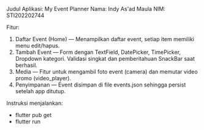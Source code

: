 Judul Aplikasi: My Event Planner
Nama: Indy As'ad Maula
NIM: STI202202744

Fitur:
1. Daftar Event (Home) — Menampilkan daftar event, setiap item memiliki menu edit/hapus.
2. Tambah Event — Form dengan TextField, DatePicker, TimePicker, Dropdown kategori. Validasi singkat dan pemberitahuan SnackBar saat berhasil.
3. Media — Fitur untuk mengambil foto event (camera) dan memutar video promo (video_player).
4. Penyimpanan — Event disimpan di file events.json sehingga persist setelah app ditutup.

Instruksi menjalankan:
- flutter pub get
- flutter run

